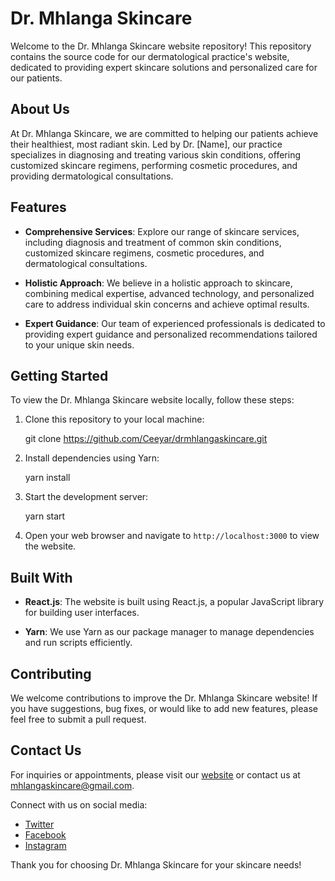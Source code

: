 # Dr. Mhlanga Skincare

Welcome to the Dr. Mhlanga Skincare website repository! This repository contains the source code for our dermatological practice's website, dedicated to providing expert skincare solutions and personalized care for our patients.

## About Us

At Dr. Mhlanga Skincare, we are committed to helping our patients achieve their healthiest, most radiant skin. Led by Dr. [Name], our practice specializes in diagnosing and treating various skin conditions, offering customized skincare regimens, performing cosmetic procedures, and providing dermatological consultations.

## Features

- **Comprehensive Services**: Explore our range of skincare services, including diagnosis and treatment of common skin conditions, customized skincare regimens, cosmetic procedures, and dermatological consultations.
  
- **Holistic Approach**: We believe in a holistic approach to skincare, combining medical expertise, advanced technology, and personalized care to address individual skin concerns and achieve optimal results.

- **Expert Guidance**: Our team of experienced professionals is dedicated to providing expert guidance and personalized recommendations tailored to your unique skin needs.

## Getting Started

To view the Dr. Mhlanga Skincare website locally, follow these steps:

1. Clone this repository to your local machine:

    git clone https://github.com/Ceeyar/drmhlangaskincare.git


2. Install dependencies using Yarn:

    yarn install


3. Start the development server:

    yarn start


4. Open your web browser and navigate to `http://localhost:3000` to view the website.

## Built With

- **React.js**: The website is built using React.js, a popular JavaScript library for building user interfaces.

- **Yarn**: We use Yarn as our package manager to manage dependencies and run scripts efficiently.

## Contributing

We welcome contributions to improve the Dr. Mhlanga Skincare website! If you have suggestions, bug fixes, or would like to add new features, please feel free to submit a pull request.

## Contact Us

For inquiries or appointments, please visit our [website](https://drmhlangaskincare.co.za) or contact us at [mhlangaskincare@gmail.com](mailto:mhlangaskincare@gmail.com).

Connect with us on social media:
- [Twitter](https://twitter.com/drmhlangaskin)
- [Facebook](https://www.facebook.com/drmhlangaskincare)
- [Instagram](https://www.instagram.com/drmhlangaskincare)

Thank you for choosing Dr. Mhlanga Skincare for your skincare needs!
